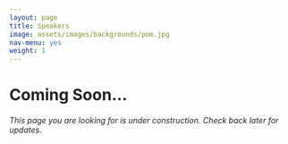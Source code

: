 ```yaml
---
layout: page
title: Speakers
image: assets/images/backgrounds/pom.jpg
nav-menu: yes
weight: 1
---
```


<h1 style="color:#202520">Coming Soon...</h1>

<h6 style="color:#202520">This page you are looking for is under construction. Check back later for updates.</h6>
